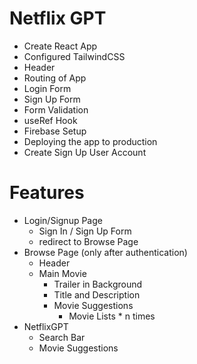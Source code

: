 # Netflix GPT

- Create React App
- Configured TailwindCSS
- Header
- Routing of App
- Login Form
- Sign Up Form
- Form Validation
- useRef Hook
- Firebase Setup
- Deploying the app to production
- Create Sign Up User Account



# Features
- Login/Signup Page
  - Sign In / Sign Up Form
  - redirect to Browse Page
- Browse Page (only after authentication)
  - Header
  - Main Movie
    - Trailer in Background
    - Title and Description
    - Movie Suggestions
      - Movie Lists * n times
- NetflixGPT
  - Search Bar
  - Movie Suggestions